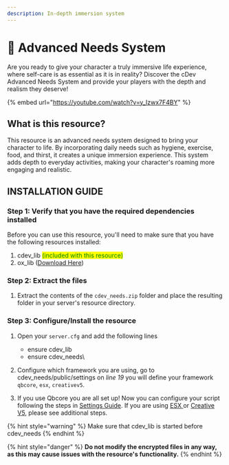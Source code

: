 ```yaml
---
description: In-depth immersion system
---
```


# 👩 Advanced Needs System

Are you ready to give your character a truly immersive life experience, where self-care is as essential as it is in reality? Discover the cDev Advanced Needs System and provide your players with the depth and realism they deserve!

{% embed url="https://youtube.com/watch?v=y_Izwx7F4BY" %}

## What is this resource?

This resource is an advanced needs system designed to bring your character to life. By incorporating daily needs such as hygiene, exercise, food, and thirst, it creates a unique immersion experience. This system adds depth to everyday activities, making your character's roaming more engaging and realistic.

## INSTALLATION GUIDE

### Step 1: Verify that you have the required dependencies installed

Before you can use this resource, you'll need to make sure that you have the following resources installed:

1. cdev\_lib <mark style="color:green;">(included with this resource)</mark>
2. ox\_lib ([Download Here](https://github.com/overextended/ox\_lib/releases))

### Step 2: Extract the files

1. Extract the contents of the `cdev_needs.zip` folder and place the resulting folder in your server's resource directory.

### Step 3: Configure/Install the resource

1. Open your `server.cfg` and add the following lines
   * ensure cdev\_lib
   * ensure cdev\_needs\

2. Configure which framework you are using, go to cdev\_needs/public/settings on _line 19_ you will define your framework `qbcore`, `esx`, `creativev5`.
3. If you use Qbcore you are all set up! Now you can configure your script following the steps in [Settings Guide](https://app.gitbook.com/o/eOeRCRH5NcDQh45QRfQG/s/PhIA9eCA4bwgx77hxx4i/\~/changes/168/fivem/advanced-needs-system/settings-guide). If you are using [ESX](https://app.gitbook.com/o/eOeRCRH5NcDQh45QRfQG/s/PhIA9eCA4bwgx77hxx4i/\~/changes/168/fivem/advanced-needs-system/additional-steps-esx)[ ](https://app.gitbook.com/o/eOeRCRH5NcDQh45QRfQG/s/PhIA9eCA4bwgx77hxx4i/\~/changes/168/fivem/advanced-needs-system/additional-steps-esx)or [Creative V5](https://app.gitbook.com/o/eOeRCRH5NcDQh45QRfQG/s/PhIA9eCA4bwgx77hxx4i/\~/changes/168/fivem/advanced-needs-system/additional-steps-creative-v5), please see additional steps.

{% hint style="warning" %}
Make sure that cdev\_lib is started before cdev\_needs
{% endhint %}

{% hint style="danger" %}
**Do not modify the encrypted files in any way, as this may cause issues with the resource's functionality.**
{% endhint %}
